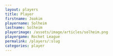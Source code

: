 ```yaml
---
layout: players
title: Player
firstname: Joakim
playername: Solheim
lastname: Solheim
playerimage: /assets/image/articles/solheim.png
playergame: Rocket League
permalink: /players/:slug
categories: player
---
```

